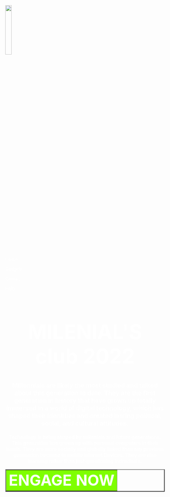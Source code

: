<head>
<title>tle html scaffold</title>
</head>
<body background="Tech.jpg">
<img src="logo.jpg" width="20%" height="20%"><right>
<font color="white">
<p>Home</p>  
<p>Gadgets</p>  
<p>Contact</p>     
<p>Help</p>
<font color="white"><center><font size="6">
<h1><b>MILENIAL'S club 2022</h1></b>
<font size="2">
<h2><b>Millennials are likely the most studied and talked about this generation to date. They are the first generation in history that have grown up totally immersed in a world of digital technology, which has shaped their identities and created lasting political, social, and cultural attitudes.</h2>
<h3>Technology is being shaped by millenials and future generations. This generation has grown up with personal computers in their hands. They are more socially and globally linked than any previous generation because to mobile Internet Devices. They are also learning rather than just questioning individuals.</h3></b>
<table border="2">
<tr>
<td bgcolor="chartreuse"><font size="12"><font color="white"><b>ENGAGE NOW</b></td>
</body>
</html>


